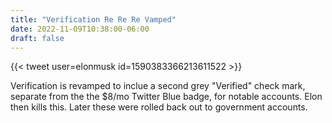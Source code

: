 ```yaml
---
title: "Verification Re Re Re Vamped"
date: 2022-11-09T10:38:00-06:00
draft: false
---
```

{{< tweet user=elonmusk id=1590383366213611522 >}}
<!--more-->

Verification is revamped to inclue a second grey "Verified" check mark, separate from the the $8/mo Twitter Blue badge, for notable accounts. Elon then kills this. Later these were rolled back out to government accounts.